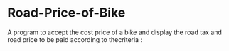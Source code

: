 # Road-Price-of-Bike
 A program to accept the cost price of a bike and display the road tax and road price to be paid according to thecriteria :
